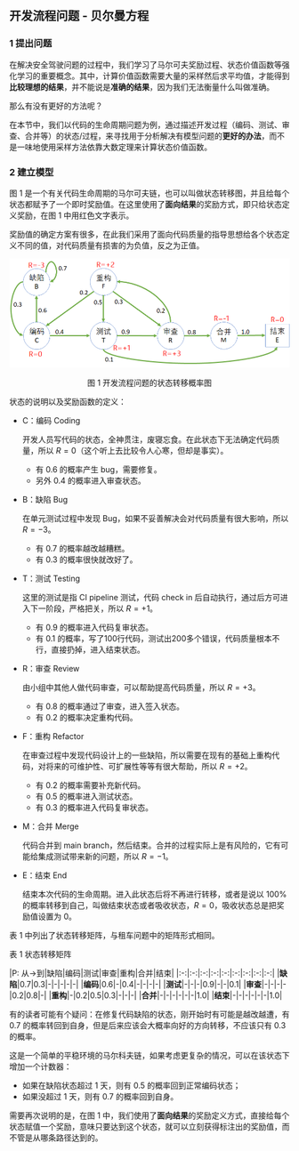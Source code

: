 ## 开发流程问题 - 贝尔曼方程

### 1 提出问题

在解决安全驾驶问题的过程中，我们学习了马尔可夫奖励过程、状态价值函数等强化学习的重要概念。其中，计算价值函数需要大量的采样然后求平均值，才能得到**比较理想的结果**，并不能说是**准确的结果**，因为我们无法衡量什么叫做准确。

那么有没有更好的方法呢？

在本节中，我们以代码的生命周期问题为例，通过描述开发过程（编码、测试、审查、合并等）的状态/过程，来寻找用于分析解决有模型问题的**更好的办法**，而不是一味地使用采样方法依靠大数定理来计算状态价值函数。


### 2 建立模型


图 1 是一个有关代码生命周期的马尔可夫链，也可以叫做状态转移图，并且给每个状态都赋予了一个即时奖励值。在这里使用了**面向结果**的奖励方式，即只给状态定义奖励，在图 1 中用红色文字表示。

奖励值的确定方案有很多，在此我们采用了面向代码质量的指导思想给各个状态定义不同的值，对代码质量有损害的为负值，反之为正值。

<center>
<img src="./img/Code-1.png">

图 1 开发流程问题的状态转移概率图
</center>



状态的说明以及奖励函数的定义：

- C：编码 Coding

  开发人员写代码的状态，全神贯注，废寝忘食。在此状态下无法确定代码质量，所以 $R=0$（这个听上去比较令人心寒，但却是事实）。

  - 有 0.6 的概率产生 bug，需要修复。
  - 另外 0.4 的概率进入审查状态。

- B：缺陷 Bug

  在单元测试过程中发现 Bug，如果不妥善解决会对代码质量有很大影响，所以 $R=-3$。

  - 有 0.7 的概率越改越糟糕。
  - 有 0.3 的概率很快就改好了。

- T：测试 Testing

  这里的测试是指 CI pipeline 测试，代码 check in 后自动执行，通过后方可进入下一阶段，严格把关，所以 $R=+1$。

  - 有 0.9 的概率进入代码复审状态。
  - 有 0.1 的概率，写了100行代码，测试出200多个错误，代码质量根本不行，直接扔掉，进入结束状态。

- R：审查 Review

  由小组中其他人做代码审查，可以帮助提高代码质量，所以 $R=+3$。

  - 有 0.8 的概率通过了审查，进入签入状态。
  - 有 0.2 的概率决定重构代码。

- F：重构 Refactor
  
  在审查过程中发现代码设计上的一些缺陷，所以需要在现有的基础上重构代码，对将来的可维护性、可扩展性等等有很大帮助，所以 $R=+2$。

  - 有 0.2 的概率需要补充新代码。
  - 有 0.5 的概率进入测试状态。
  - 有 0.3 的概率进入代码复审状态。

- M：合并 Merge
  
  代码合并到 main branch，然后结束。合并的过程实际上是有风险的，它有可能给集成测试带来新的问题，所以 $R=-1$。

- E：结束 End
  
  结束本次代码的生命周期。进入此状态后将不再进行转移，或者是说以 100% 的概率转移到自己，叫做结束状态或者吸收状态，$R=0$，吸收状态总是把奖励值设置为 0。


表 1 中列出了状态转移矩阵，与租车问题中的矩阵形式相同。

表 1 状态转移矩阵

|P: 从$\rightarrow$到|缺陷|编码|测试|审查|重构|合并|结束|
|:-:|:-:|:-:|:-:|:-:|:-:|:-:|:-:|:-:|
|**缺陷**|0.7|0.3|-|-|-|-|-|
|**编码**|0.6|-|0.4|-|-|-|-|
|**测试**|-|-|-|0.9|-|-|0.1|
|**审查**|-|-|-|-|0.2|0.8|-|
|**重构**|-|0.2|0.5|0.3|-|-|-|
|**合并**|-|-|-|-|-|-|1.0|
|**结束**|-|-|-|-|-|-|1.0|

有的读者可能有个疑问：在修复代码缺陷的状态，刚开始时有可能是越改越遭，有 0.7 的概率转回到自身，但是后来应该会大概率向好的方向转移，不应该只有 0.3 的概率。

这是一个简单的平稳环境的马尔科夫链，如果考虑更复杂的情况，可以在该状态下增加一个计数器：
- 如果在缺陷状态超过 1 天，则有 0.5 的概率回到正常编码状态；
- 如果没超过 1 天，则有 0.7 的概率回到自身。

需要再次说明的是，在图 1 中，我们使用了**面向结果**的奖励定义方式，直接给每个状态赋值一个奖励，意味只要达到这个状态，就可以立刻获得标注出的奖励值，而不管是从哪条路径达到的。

